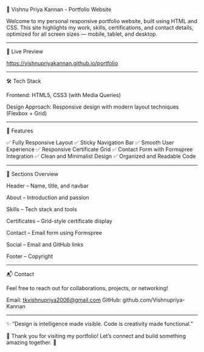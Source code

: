 
📌 Vishnu Priya Kannan - Portfolio Website

Welcome to my personal responsive portfolio website, built using HTML and CSS. This site highlights my work, skills, certifications, and contact details, optimized for all screen sizes — mobile, tablet, and desktop.


---

🔗 Live Preview

https://vishnupriyakannan.github.io/portfolio


---

🛠️ Tech Stack

Frontend: HTML5, CSS3 (with Media Queries)

Design Approach: Responsive design with modern layout techniques (Flexbox + Grid)



---

📄 Features

✅ Fully Responsive Layout
✅ Sticky Navigation Bar
✅ Smooth User Experience
✅ Responsive Certificate Grid
✅ Contact Form with Formspree Integration
✅ Clean and Minimalist Design
✅ Organized and Readable Code

---

🧪 Sections Overview

Header – Name, title, and navbar

About – Introduction and passion

Skills – Tech stack and tools

Certificates – Grid-style certificate display

Contact – Email form using Formspree

Social – Email and GitHub links

Footer – Copyright



---

📬 Contact

Feel free to reach out for collaborations, projects, or networking!

Email:
tkvishnupriya2006@gmail.com
GitHub: 
github.com/Vishnupriya-Kannan


---



✨ “Design is intelligence made visible. Code is creativity made functional.”

🚀 Thank you for visiting my portfolio! Let’s connect and build something amazing together. 🙌
